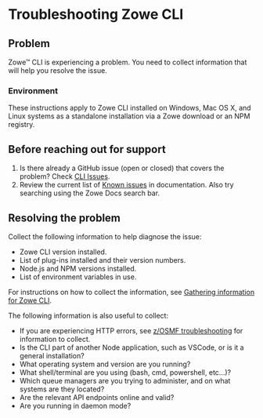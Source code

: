 # Troubleshooting Zowe CLI

## Problem

Zowe&trade; CLI is experiencing a problem. You need to collect information that will help you resolve the issue.

### Environment

These instructions apply to Zowe CLI installed on Windows, Mac OS X, and Linux systems as a standalone installation via a Zowe download or an NPM registry.

## Before reaching out for support

1. Is there already a GitHub issue (open or closed) that covers the problem? Check [CLI Issues](https://github.com/zowe/zowe-cli/issues).
2. Review the current list of [Known issues](known-cli.md) in documentation. Also try searching using the Zowe Docs search bar.

## Resolving the problem

Collect the following information to help diagnose the issue:

- Zowe CLI version installed.
- List of plug-ins installed and their version numbers.
- Node.js and NPM versions installed.
- List of environment variables in use.

For instructions on how to collect the information, see [Gathering information for Zowe CLI](mustgather-cli.md).

The following information is also useful to collect:

- If you are experiencing HTTP errors, see [z/OSMF troubleshooting](zosmf-cli.md) for information to collect.
- Is the CLI part of another Node application, such as VSCode, or is it a general installation?
- What operating system and version are you running?
- What shell/terminal are you using (bash, cmd, powershell, etc...)?
- Which queue managers are you trying to administer, and on what systems are they located?
- Are the relevant API endpoints online and valid?
- Are you running in daemon mode?